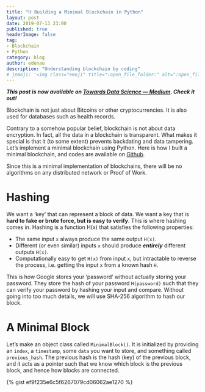 ```yaml
---
title: "️⛓️ Building a Minimal Blockchain in Python"
layout: post
date: 2019-07-13 23:00
published: true
headerImage: false
tag:
- Blockchain
- Python
category: blog
author: edenau
description: "Understanding blockchain by coding"
# jemoji: '<img class="emoji" title=":open_file_folder:" alt=":open_file_folder:" src="https://assets.github.com/images/icons/emoji/unicode/1f5c2.png" height="20" width="20" align="absmiddle">'
---
```


***This post is now available on <a href="https://towardsdatascience.com/building-a-minimal-blockchain-in-python-4f2e9934101d" target="_blank">Towards Data Science — Medium</a>. Check it out!***

Blockchain is not just about Bitcoins or other cryptocurrencies. It is also used for databases such as health records.

Contrary to a somehow popular belief, blockchain is not about data encryption. In fact, all the data in a blockchain is transparent. What makes it special is that it (to some extent) prevents backdating and data tampering. Let’s implement a minimal blockchain using Python. Here is how I built a minimal blockchain, and codes are available on <a href="https://github.com/edenau/Minimal-Blockchain" target="_blank">Github</a>.

Since this is a minimal implementation of blockchains, there will be no algorithms on any distributed network or Proof of Work.

<div class="breaker"></div> <a id="1"></a>

# Hashing

We want a ‘key’ that can represent a block of data. We want a key that is <b>hard to fake or brute force, but is easy to verify</b>. This is where hashing comes in. Hashing is a function H(x) that satisfies the following properties:

- The same input `x` always produce the same output `H(x)`.
- Different (or even similar) inputs `x` should produce <b><i>entirely</i></b> different outputs `H(x)`.
- Computationally easy to get `H(x)` from input `x`, but intractable to reverse the process, i.e. getting the input `x` from a known hash `H`.

This is how Google stores your ‘password’ without actually storing your password. They store the hash of your password `H(password)` such that they can verify your password by hashing your input and compare. Without going into too much details, we will use SHA-256 algorithm to hash our block.

<div class="breaker"></div> <a id="1"></a>

# A Minimal Block

Let’s make an object class called `MinimalBlock()`. It is initialized by providing an `index`, a `timestamp`, some `data` you want to store, and something called `previous_hash`. The previous hash is the hash (key) of the previous block, and it acts as a pointer such that we know which block is the previous block, and hence how blocks are connected.

{% gist ef9f235e6c5f6267079cd06062ae1270 %}
